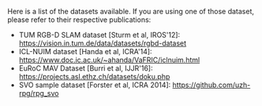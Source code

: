 Here is a list of the datasets available.
If you are using one of those dataset, please refer to their respective publications:
   - TUM RGB-D SLAM dataset [Sturm et al, IROS'12]: https://vision.in.tum.de/data/datasets/rgbd-dataset
   - ICL-NUIM dataset [Handa et al, ICRA'14]: https://www.doc.ic.ac.uk/~ahanda/VaFRIC/iclnuim.html
   - EuRoC MAV Dataset [Burri et al, IJJR'16]: https://projects.asl.ethz.ch/datasets/doku.php
   - SVO sample dataset [Forster et al, ICRA 2014]: https://github.com/uzh-rpg/rpg_svo
